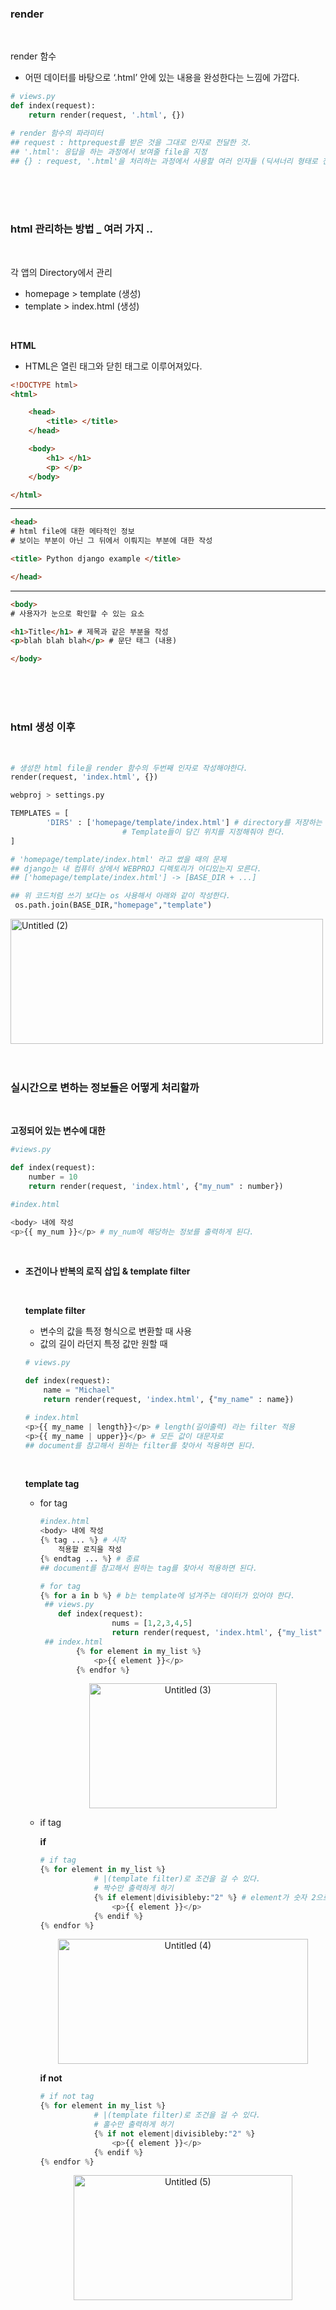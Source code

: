 ### render

<br>

render 함수

- 어떤 데이터를 바탕으로 ‘.html’ 안에 있는 내용을 완성한다는 느낌에 가깝다.

```python
# views.py
def index(request):
	return render(request, '.html', {})

# render 함수의 파라미터
## request : httprequest를 받은 것을 그대로 인자로 전달한 것.
## '.html': 응답을 하는 과정에서 보여줄 file을 지정
## {} : request, '.html'을 처리하는 과정에서 사용할 여러 인자들 (딕셔너리 형태로 전달)
```

<br>
<br>
<br>

### html 관리하는 방법 _ 여러 가지 ..

<br>

각 앱의 Directory에서 관리

- homepage > template (생성)
- template > index.html (생성)

<br>

**HTML**

- HTML은 열린 태그와 닫힌 태그로 이루어져있다.

```html
<!DOCTYPE html>
<html>

	<head>
		<title> </title>
	</head>

	<body>
		<h1> </h1>
		<p> </p>
	</body>

</html>
```

---

```html
<head>
# html file에 대한 메타적인 정보
# 보이는 부분이 아닌 그 뒤에서 이뤄지는 부분에 대한 작성
```

```html
<title> Python django example </title>
```

```html
</head>
```

---

```html
<body>
# 사용자가 눈으로 확인할 수 있는 요소
```

```html
<h1>Title</h1> # 제목과 같은 부분을 작성
<p>blah blah blah</p> # 문단 태그 (내용)
```

```html
</body>
```

<br>
<br>
<br>

### html 생성 이후

<br>

```python
# 생성한 html file을 render 함수의 두번째 인자로 작성해야한다.
render(request, 'index.html', {})
```

```python
webproj > settings.py

TEMPLATES = [
		'DIRS' : ['homepage/template/index.html'] # directory를 저장하는 곳
						 # Template들이 담긴 위치를 지정해줘야 한다.
]

# 'homepage/template/index.html' 라고 썼을 때의 문제
## django는 내 컴퓨터 상에서 WEBPROJ 디렉토리가 어디있는지 모른다.
## ['homepage/template/index.html'] -> [BASE_DIR + ...]

## 위 코드처럼 쓰기 보다는 os 사용해서 아래와 같이 작성한다.
 os.path.join(BASE_DIR,"homepage","template")
```

<img width="500" height="200" alt="Untitled (2)" src="https://github.com/user-attachments/assets/cdb80fe1-cdac-4092-9a5e-01b0b7786511">

<br>
<br>
<br>

### 실시간으로 변하는 정보들은 어떻게 처리할까

<br>

**고정되어 있는 변수에 대한**

```python
#views.py

def index(request):
	number = 10
	return render(request, 'index.html', {"my_num" : number})

#index.html

<body> 내에 작성
<p>{{ my_num }}</p> # my_num에 해당하는 정보를 출력하게 된다.
```

<br>

- **조건이나 반복의 로직 삽입 & template filter**
    
    <br>

    **template filter**
    
    - 변수의 값을 특정 형식으로 변환할 때 사용
    - 값의 길이 라던지 특정 값만 원할 때
    
    ```python
    # views.py
    
    def index(request):
    	name = "Michael"
    	return render(request, 'index.html', {"my_name" : name})
    
    # index.html
    <p>{{ my_name | length}}</p> # length(길이출력) 라는 filter 적용
    <p>{{ my_name | upper}}</p> # 모든 값이 대문자로
    ## document를 참고해서 원하는 filter를 찾아서 적용하면 된다.
    ```
    
    <br>

    **template tag**
    
    - for tag
        
        ```python
        #index.html
        <body> 내에 작성
        {% tag ... %} # 시작
        	적용할 로직을 작성
        {% endtag ... %} # 종료
        ## document를 참고해서 원하는 tag를 찾아서 적용하면 된다.
        
        # for tag
        {% for a in b %} # b는 template에 넘겨주는 데이터가 있어야 한다.
         ## views.py
            def index(request):
        				nums = [1,2,3,4,5]
        				return render(request, 'index.html', {"my_list" : nums})
         ## index.html
        		{% for element in my_list %}
        			<p>{{ element }}</p>
        		{% endfor %}
        ```
        
        <center><img  width="300" height="200" alt="Untitled (3)" src="https://github.com/user-attachments/assets/70198d02-b2a9-4fc7-9e4d-3b60b8403a45"></center>
        
    - if tag
        
        **if**
        
        ```python
        # if tag
        {% for element in my_list %}
        			# |(template filter)로 조건을 걸 수 있다.
        			# 짝수만 출력하게 하기
        			{% if element|divisibleby:"2" %} # element가 숫자 2으로 약분이 되면 element를 출력
        				<p>{{ element }}</p>
        			{% endif %}
        {% endfor %}
        ```
        
        <center><img  width="400" height="200"  alt="Untitled (4)" src="https://github.com/user-attachments/assets/874b33d7-ad35-4c1c-aa86-1ff04fc98d02"></center>
        
        **if not**
        
        ```python
        # if not tag
        {% for element in my_list %}
        			# |(template filter)로 조건을 걸 수 있다.
        			# 홀수만 출력하게 하기
        			{% if not element|divisibleby:"2" %}
        				<p>{{ element }}</p>
        			{% endif %}
        {% endfor %}
        ```
        
        <center><img  width="350" height="200" alt="Untitled (5)" src="https://github.com/user-attachments/assets/33771ba0-7289-41ac-920d-c66caab7d7f6"></center>
